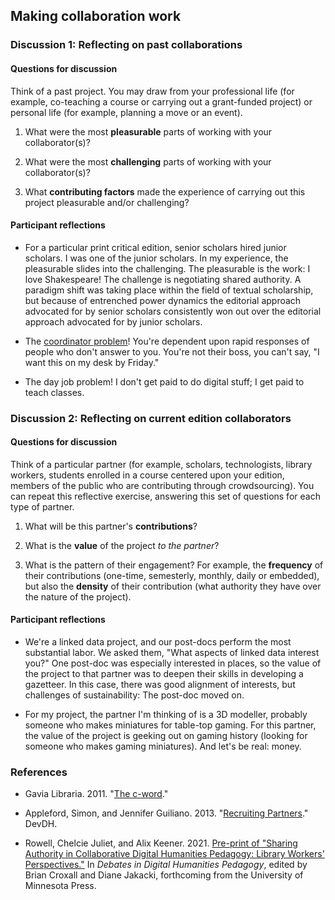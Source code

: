 ## Making collaboration work

### Discussion 1: Reflecting on past collaborations

#### Questions for discussion

Think of a past project. You may draw from your professional life (for example, co-teaching a course or carrying out a grant-funded project) or personal life (for example, planning a move or an event).

1. What were the most **pleasurable** parts of working with your collaborator(s)?

2. What were the most **challenging** parts of working with your collaborator(s)?

3. What **contributing factors** made the experience of carrying out this project pleasurable and/or challenging?

#### Participant reflections

- For a particular print critical edition, senior scholars hired junior scholars. I was one of the junior scholars. In my experience, the pleasurable slides into the challenging. The pleasurable is the work: I love Shakespeare! The challenge is negotiating shared authority. A paradigm shift was taking place within the field of textual scholarship, but because of entrenched power dynamics the editorial approach advocated for by senior scholars consistently won out over the editorial approach advocated for by junior scholars.

- The [coordinator problem](https://web.archive.org/web/20180126163329/https://gavialib.com/2011/12/the-c-word/)! You're dependent upon rapid responses of people who don't answer to you. You're not their boss, you can't say, "I want this on my desk by Friday."

- The day job problem! I don't get paid to do digital stuff; I get paid to teach classes. 

### Discussion 2: Reflecting on current edition collaborators

#### Questions for discussion

Think of a particular partner (for example, scholars, technologists, library workers, students enrolled in a course centered upon your edition, members of the public who are contributing through crowdsourcing). You can repeat this reflective exercise, answering this set of questions for each type of partner.

1. What will be this partner's **contributions**?

2. What is the **value** of the project *to the partner*?

3. What is the pattern of their engagement? For example, the **frequency** of their contributions (one-time, semesterly, monthly, daily or embedded), but also the **density** of their contribution (what authority they have over the nature of the project).

#### Participant reflections

- We're a linked data project, and our post-docs perform the most substantial labor. We asked them, "What aspects of linked data interest you?" One post-doc was especially interested in places, so the value of the project to that partner was to deepen their skills in developing a gazetteer. In this case, there was good alignment of interests, but challenges of sustainability: The post-doc moved on.

- For my project, the partner I'm thinking of is a 3D modeller, probably someone who makes miniatures for table-top gaming. For this partner, the value of the project is geeking out on gaming history (looking for someone who makes gaming miniatures). And let's be real: money.

### References

- Gavia Libraria. 2011. "[The c-word](https://web.archive.org/web/20180126163329/https://gavialib.com/2011/12/the-c-word/)."

- Appleford, Simon, and Jennifer Guiliano. 2013. "[Recruiting Partners](https://web.archive.org/web/20140219212931/http://devdh.org/lectures/teams/partners/)." DevDH.

- Rowell, Chelcie Juliet, and Alix Keener. 2021. [Pre-print of "Sharing Authority in Collaborative Digital Humanities Pedagogy: Library Workers' Perspectives."](https://hcommons.org/deposits/item/hc:41125) In *Debates in Digital Humanities Pedagogy*, edited by Brian Croxall and Diane Jakacki, forthcoming from the University of Minnesota Press.
